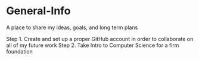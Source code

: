 # General-Info
A place to share my ideas, goals, and long term plans

Step 1. Create and set up a proper GitHub account in order to collaborate on all of my future work
Step 2. Take Intro to Computer Science for a firm foundation

